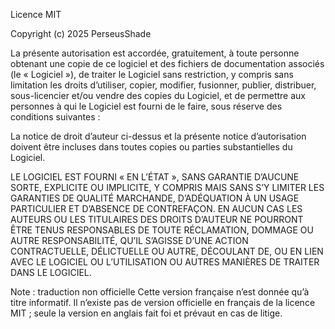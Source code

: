 Licence MIT

Copyright (c) 2025 PerseusShade

La présente autorisation est accordée, gratuitement, à toute personne obtenant une copie de ce logiciel et des fichiers de documentation associés (le « Logiciel »), de traiter le Logiciel sans restriction, y compris sans limitation les droits d’utiliser, copier, modifier, fusionner, publier, distribuer, sous-licencier et/ou vendre des copies du Logiciel, et de permettre aux personnes à qui le Logiciel est fourni de le faire, sous réserve des conditions suivantes :

La notice de droit d’auteur ci-dessus et la présente notice d’autorisation doivent être incluses dans toutes copies ou parties substantielles du Logiciel.

LE LOGICIEL EST FOURNI « EN L’ÉTAT », SANS GARANTIE D’AUCUNE SORTE, EXPLICITE OU IMPLICITE, Y COMPRIS MAIS SANS S’Y LIMITER LES GARANTIES DE QUALITÉ MARCHANDE, D’ADÉQUATION À UN USAGE PARTICULIER ET D’ABSENCE DE CONTREFAÇON. EN AUCUN CAS LES AUTEURS OU LES TITULAIRES DES DROITS D’AUTEUR NE POURRONT ÊTRE TENUS RESPONSABLES DE TOUTE RÉCLAMATION, DOMMAGE OU AUTRE RESPONSABILITÉ, QU’IL S’AGISSE D’UNE ACTION CONTRACTUELLE, DÉLICTUELLE OU AUTRE, DÉCOULANT DE, OU EN LIEN AVEC LE LOGICIEL OU L’UTILISATION OU AUTRES MANIÈRES DE TRAITER DANS LE LOGICIEL.

Note : traduction non officielle
Cette version française n’est donnée qu’à titre informatif. Il n’existe pas de version officielle en français de la licence MIT ; seule la version en anglais fait foi et prévaut en cas de litige.